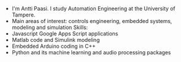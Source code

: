 - I'm Antti Paasi. I study Automation Engineering at the University of Tampere.
- Main areas of interest: controls engineering, embedded systems, modeling and simulation
  Skills:
- Javascript Google Apps Script applications
- Matlab code and Simulink modeling
- Embedded Arduino coding in C++   
- Python and its machine learning and audio processing packages



